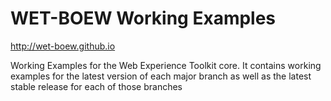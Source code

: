 WET-BOEW Working Examples
===================
http://wet-boew.github.io

Working Examples for the Web Experience Toolkit core. It contains working examples for the latest version of each major branch as well as the latest stable release for each of those branches
